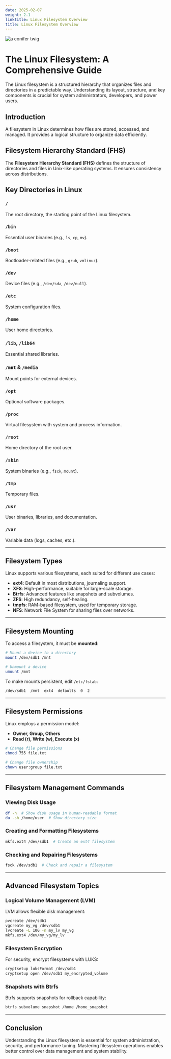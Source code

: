 ```yaml
---
date: 2025-02-07
weight: 2.1
linktitle: Linux Filesystem Overview
title: Linux Filesystem Overview
---
```

![a conifer twig](/linux-development-git-branch.png)
# The Linux Filesystem: A Comprehensive Guide

The Linux filesystem is a structured hierarchy that organizes files and directories in a predictable way. Understanding its layout, structure, and key components is crucial for system administrators, developers, and power users.

## Introduction

A filesystem in Linux determines how files are stored, accessed, and managed. It provides a logical structure to organize data efficiently.

## Filesystem Hierarchy Standard (FHS)

The **Filesystem Hierarchy Standard (FHS)** defines the structure of directories and files in Unix-like operating systems. It ensures consistency across distributions.

## Key Directories in Linux

### `/`
The root directory, the starting point of the Linux filesystem.

### `/bin`
Essential user binaries (e.g., `ls`, `cp`, `mv`).

### `/boot`
Bootloader-related files (e.g., `grub`, `vmlinuz`).

### `/dev`
Device files (e.g., `/dev/sda`, `/dev/null`).

### `/etc`
System configuration files.

### `/home`
User home directories.

### `/lib`, `/lib64`
Essential shared libraries.

### `/mnt` & `/media`
Mount points for external devices.

### `/opt`
Optional software packages.

### `/proc`
Virtual filesystem with system and process information.

### `/root`
Home directory of the root user.

### `/sbin`
System binaries (e.g., `fsck`, `mount`).

### `/tmp`
Temporary files.

### `/usr`
User binaries, libraries, and documentation.

### `/var`
Variable data (logs, caches, etc.).

---

## Filesystem Types

Linux supports various filesystems, each suited for different use cases:

- **ext4**: Default in most distributions, journaling support.
- **XFS**: High-performance, suitable for large-scale storage.
- **Btrfs**: Advanced features like snapshots and subvolumes.
- **ZFS**: High redundancy, self-healing.
- **tmpfs**: RAM-based filesystem, used for temporary storage.
- **NFS**: Network File System for sharing files over networks.

---

## Filesystem Mounting

To access a filesystem, it must be **mounted**:

```bash
# Mount a device to a directory
mount /dev/sdb1 /mnt

# Unmount a device
umount /mnt
```

To make mounts persistent, edit `/etc/fstab`:

```bash
/dev/sdb1  /mnt  ext4  defaults  0  2
```

---

## Filesystem Permissions

Linux employs a permission model:

- **Owner, Group, Others**
- **Read (r), Write (w), Execute (x)**

```bash
# Change file permissions
chmod 755 file.txt

# Change file ownership
chown user:group file.txt
```

---

## Filesystem Management Commands

### Viewing Disk Usage
```bash
df -h  # Show disk usage in human-readable format
du -sh /home/user  # Show directory size
```

### Creating and Formatting Filesystems
```bash
mkfs.ext4 /dev/sdb1  # Create an ext4 filesystem
```

### Checking and Repairing Filesystems
```bash
fsck /dev/sdb1  # Check and repair a filesystem
```

---

## Advanced Filesystem Topics

### Logical Volume Management (LVM)
LVM allows flexible disk management:

```bash
pvcreate /dev/sdb1
vgcreate my_vg /dev/sdb1
lvcreate -L 10G -n my_lv my_vg
mkfs.ext4 /dev/my_vg/my_lv
```

### Filesystem Encryption
For security, encrypt filesystems with LUKS:

```bash
cryptsetup luksFormat /dev/sdb1
cryptsetup open /dev/sdb1 my_encrypted_volume
```

### Snapshots with Btrfs
Btrfs supports snapshots for rollback capability:

```bash
btrfs subvolume snapshot /home /home_snapshot
```

---

## Conclusion

Understanding the Linux filesystem is essential for system administration, security, and performance tuning. Mastering filesystem operations enables better control over data management and system stability.
